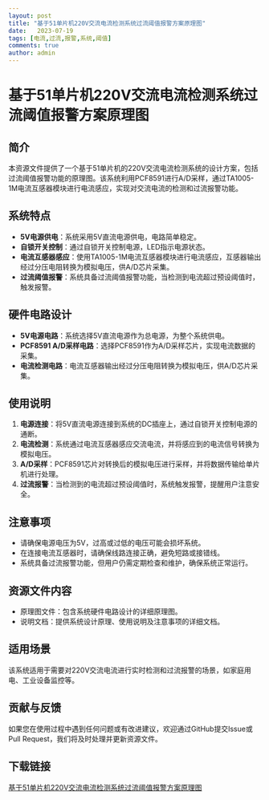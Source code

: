```yaml
---
layout: post
title: "基于51单片机220V交流电流检测系统过流阈值报警方案原理图"
date:   2023-07-19
tags: [电流,过流,报警,系统,阈值]
comments: true
author: admin
---
```

# 基于51单片机220V交流电流检测系统过流阈值报警方案原理图

## 简介
本资源文件提供了一个基于51单片机的220V交流电流检测系统的设计方案，包括过流阈值报警功能的原理图。该系统利用PCF8591进行A/D采样，通过TA1005-1M电流互感器模块进行电流感应，实现对交流电流的检测和过流报警功能。

## 系统特点
- **5V电源供电**：系统采用5V直流电源供电，电路简单稳定。
- **自锁开关控制**：通过自锁开关控制电源，LED指示电源状态。
- **电流互感器感应**：使用TA1005-1M电流互感器模块进行电流感应，互感器输出经过分压电阻转换为模拟电压，供A/D芯片采集。
- **过流阈值报警**：系统具备过流阈值报警功能，当检测到电流超过预设阈值时，触发报警。

## 硬件电路设计
- **5V电源电路**：系统选择5V直流电源作为总电源，为整个系统供电。
- **PCF8591 A/D采样电路**：选择PCF8591作为A/D采样芯片，实现电流数据的采集。
- **电流检测电路**：电流互感器输出经过分压电阻转换为模拟电压，供A/D芯片采集。

## 使用说明
1. **电源连接**：将5V直流电源连接到系统的DC插座上，通过自锁开关控制电源的通断。
2. **电流检测**：系统通过电流互感器感应交流电流，并将感应到的电流信号转换为模拟电压。
3. **A/D采样**：PCF8591芯片对转换后的模拟电压进行采样，并将数据传输给单片机进行处理。
4. **过流报警**：当检测到的电流超过预设阈值时，系统触发报警，提醒用户注意安全。

## 注意事项
- 请确保电源电压为5V，过高或过低的电压可能会损坏系统。
- 在连接电流互感器时，请确保线路连接正确，避免短路或接错线。
- 系统具备过流报警功能，但用户仍需定期检查和维护，确保系统正常运行。

## 资源文件内容
- 原理图文件：包含系统硬件电路设计的详细原理图。
- 说明文档：提供系统设计原理、使用说明及注意事项的详细文档。

## 适用场景
该系统适用于需要对220V交流电流进行实时检测和过流报警的场景，如家庭用电、工业设备监控等。

## 贡献与反馈
如果您在使用过程中遇到任何问题或有改进建议，欢迎通过GitHub提交Issue或Pull Request，我们将及时处理并更新资源文件。

## 下载链接

[基于51单片机220V交流电流检测系统过流阈值报警方案原理图](https://pan.quark.cn/s/3d3f34394598)
